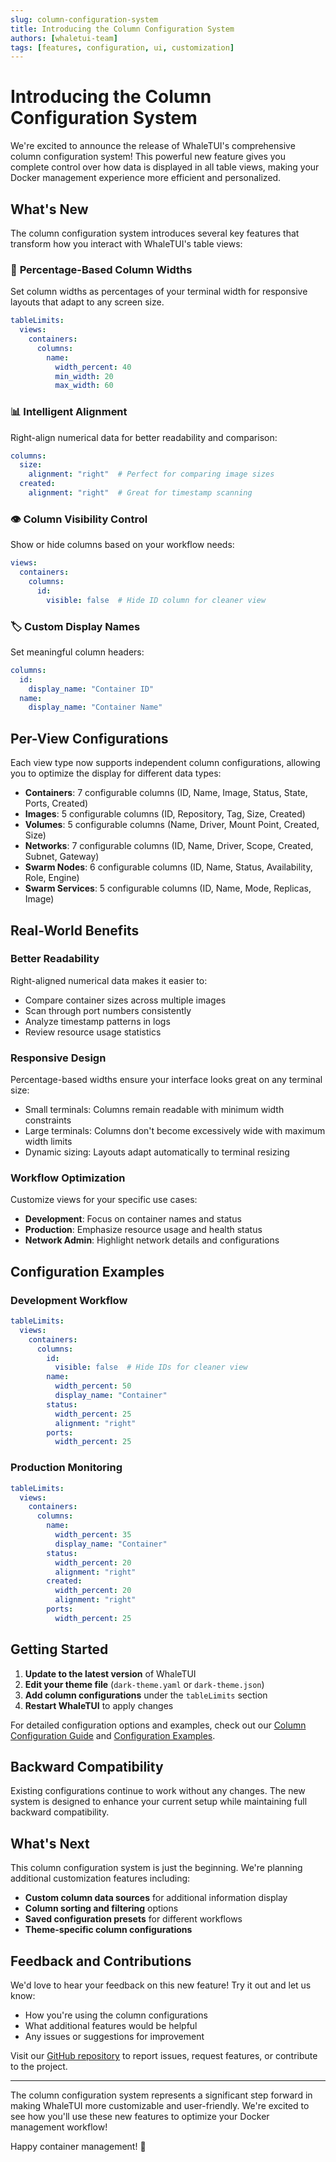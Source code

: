 ```yaml
---
slug: column-configuration-system
title: Introducing the Column Configuration System
authors: [whaletui-team]
tags: [features, configuration, ui, customization]
---
```


# Introducing the Column Configuration System

We're excited to announce the release of WhaleTUI's comprehensive column configuration system! This powerful new feature gives you complete control over how data is displayed in all table views, making your Docker management experience more efficient and personalized.

<!--truncate-->

## What's New

The column configuration system introduces several key features that transform how you interact with WhaleTUI's table views:

### 🎯 **Percentage-Based Column Widths**
Set column widths as percentages of your terminal width for responsive layouts that adapt to any screen size.

```yaml
tableLimits:
  views:
    containers:
      columns:
        name:
          width_percent: 40
          min_width: 20
          max_width: 60
```

### 📊 **Intelligent Alignment**
Right-align numerical data for better readability and comparison:

```yaml
columns:
  size:
    alignment: "right"  # Perfect for comparing image sizes
  created:
    alignment: "right"  # Great for timestamp scanning
```

### 👁️ **Column Visibility Control**
Show or hide columns based on your workflow needs:

```yaml
views:
  containers:
    columns:
      id:
        visible: false  # Hide ID column for cleaner view
```

### 🏷️ **Custom Display Names**
Set meaningful column headers:

```yaml
columns:
  id:
    display_name: "Container ID"
  name:
    display_name: "Container Name"
```

## Per-View Configurations

Each view type now supports independent column configurations, allowing you to optimize the display for different data types:

- **Containers**: 7 configurable columns (ID, Name, Image, Status, State, Ports, Created)
- **Images**: 5 configurable columns (ID, Repository, Tag, Size, Created)
- **Volumes**: 5 configurable columns (Name, Driver, Mount Point, Created, Size)
- **Networks**: 7 configurable columns (ID, Name, Driver, Scope, Created, Subnet, Gateway)
- **Swarm Nodes**: 6 configurable columns (ID, Name, Status, Availability, Role, Engine)
- **Swarm Services**: 5 configurable columns (ID, Name, Mode, Replicas, Image)

## Real-World Benefits

### Better Readability
Right-aligned numerical data makes it easier to:
- Compare container sizes across multiple images
- Scan through port numbers consistently
- Analyze timestamp patterns in logs
- Review resource usage statistics

### Responsive Design
Percentage-based widths ensure your interface looks great on any terminal size:
- Small terminals: Columns remain readable with minimum width constraints
- Large terminals: Columns don't become excessively wide with maximum width limits
- Dynamic sizing: Layouts adapt automatically to terminal resizing

### Workflow Optimization
Customize views for your specific use cases:
- **Development**: Focus on container names and status
- **Production**: Emphasize resource usage and health status
- **Network Admin**: Highlight network details and configurations

## Configuration Examples

### Development Workflow
```yaml
tableLimits:
  views:
    containers:
      columns:
        id:
          visible: false  # Hide IDs for cleaner view
        name:
          width_percent: 50
          display_name: "Container"
        status:
          width_percent: 25
          alignment: "right"
        ports:
          width_percent: 25
```

### Production Monitoring
```yaml
tableLimits:
  views:
    containers:
      columns:
        name:
          width_percent: 35
          display_name: "Container"
        status:
          width_percent: 20
          alignment: "right"
        created:
          width_percent: 20
          alignment: "right"
        ports:
          width_percent: 25
```

## Getting Started

1. **Update to the latest version** of WhaleTUI
2. **Edit your theme file** (`dark-theme.yaml` or `dark-theme.json`)
3. **Add column configurations** under the `tableLimits` section
4. **Restart WhaleTUI** to apply changes

For detailed configuration options and examples, check out our [Column Configuration Guide](/docs/concepts/column-configuration) and [Configuration Examples](/docs/concepts/configuration-examples).

## Backward Compatibility

Existing configurations continue to work without any changes. The new system is designed to enhance your current setup while maintaining full backward compatibility.

## What's Next

This column configuration system is just the beginning. We're planning additional customization features including:

- **Custom column data sources** for additional information display
- **Column sorting and filtering** options
- **Saved configuration presets** for different workflows
- **Theme-specific column configurations**

## Feedback and Contributions

We'd love to hear your feedback on this new feature! Try it out and let us know:

- How you're using the column configurations
- What additional features would be helpful
- Any issues or suggestions for improvement

Visit our [GitHub repository](https://github.com/wikczerski/whaletui) to report issues, request features, or contribute to the project.

---

The column configuration system represents a significant step forward in making WhaleTUI more customizable and user-friendly. We're excited to see how you'll use these new features to optimize your Docker management workflow!

Happy container management! 🐳
